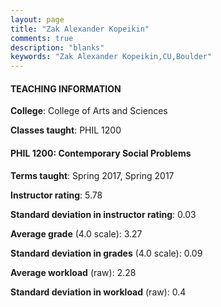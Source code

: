 ```yaml
---
layout: page
title: "Zak Alexander Kopeikin" 
comments: true
description: "blanks"
keywords: "Zak Alexander Kopeikin,CU,Boulder"
---
```

<head>
<script src="https://ajax.googleapis.com/ajax/libs/jquery/2.1.3/jquery.min.js"></script>
<script src="https://dl.dropboxusercontent.com/s/pc42nxpaw1ea4o9/highcharts.js?dl=0"></script>
<!-- <script src="../assets/js/highcharts.js"></script> -->
<style type="text/css">@font-face {
	font-family: "Bebas Neue";
	src: url(https://www.filehosting.org/file/details/544349/BebasNeue Regular.otf) format("opentype");
	}
	h1.Bebas { 
		font-family: "Bebas Neue", Verdana, Tahoma;
	}
</style>
</head>
	   
#### TEACHING INFORMATION

**College**: College of Arts and Sciences

**Classes taught**: PHIL 1200

#### PHIL 1200: Contemporary Social Problems

**Terms taught**: Spring 2017, Spring 2017

**Instructor rating**: 5.78

**Standard deviation in instructor rating**: 0.03

**Average grade** (4.0 scale): 3.27

**Standard deviation in grades** (4.0 scale): 0.09

**Average workload** (raw): 2.28

**Standard deviation in workload** (raw): 0.4

